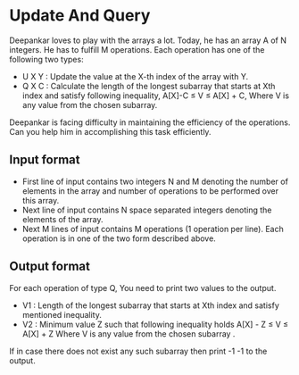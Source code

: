 # Update And Query

Deepankar loves to play with the arrays a lot. Today, he has an array A of N integers. He has to fulfill M operations. Each operation has one of the following two types:

- U X Y : Update the value at the X-th index of the array with Y.
- Q X C : Calculate the length of the longest subarray that starts at Xth index and satisfy following inequality, A[X]-C ≤ V ≤ A[X] + C, Where V is any value from the chosen subarray.

Deepankar is facing difficulty in maintaining the efficiency of the operations. Can you help him in accomplishing this task efficiently.

## Input format

- First line of input contains two integers N and M denoting the number of elements in the array and number of operations to be performed over this array.
- Next line of input contains N space separated integers denoting the elements of the array.
- Next M lines of input contains M operations (1 operation per line). Each operation is in one of the two form described above.

## Output format

For each operation of type Q, You need to print two values to the output.

- V1 : Length of the longest subarray that starts at Xth index and satisfy mentioned inequality.
- V2 : Minimum value Z such that following inequality holds A[X] - Z ≤ V ≤ A[X] + Z Where V is any value from the chosen subarray .

If in case there does not exist any such subarray then print -1 -1 to the output.
